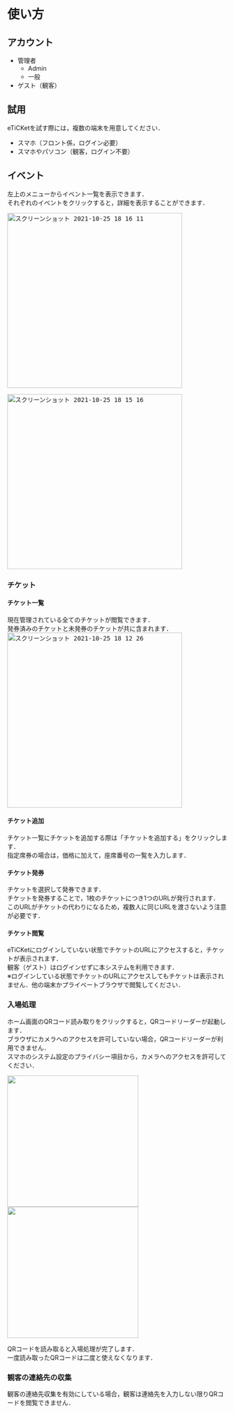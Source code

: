使い方
===

## アカウント
* 管理者
  *  Admin
  *  一般
* ゲスト（観客）

## 試用
eTiCKetを試す際には，複数の端末を用意してください．
* スマホ（フロント係，ログイン必要）
* スマホやパソコン（観客，ログイン不要）

## イベント
左上のメニューからイベント一覧を表示できます．  
それぞれのイベントをクリックすると，詳細を表示することができます．  

<kbd><img style="width:400px;max-width:100%;" alt="スクリーンショット 2021-10-25 18 16 11" src="https://user-images.githubusercontent.com/46639706/138669147-6b37f362-d089-4465-b376-7dfc0e2e63b8.png"></kbd>  

<kbd><img style="width:400px;max-width:100%;" alt="スクリーンショット 2021-10-25 18 15 16" src="https://user-images.githubusercontent.com/46639706/138669391-9879ec8a-e1a0-46be-b9c3-e9f80dfdc0f6.png"></kbd>



### チケット
#### チケット一覧
現在管理されている全てのチケットが閲覧できます．  
発券済みのチケットと未発券のチケットが共に含まれます．  
<kbd><img style="width:400px;max-width:100%;" alt="スクリーンショット 2021-10-25 18 12 26" src="https://user-images.githubusercontent.com/46639706/138668575-3e0c22fc-d046-415c-b266-ebb3bf7e0f9f.png"></kbd>

#### チケット追加
チケット一覧にチケットを追加する際は「チケットを追加する」をクリックします．  
指定席券の場合は，価格に加えて，座席番号の一覧を入力します．

#### チケット発券
チケットを選択して発券できます．  
チケットを発券することで，1枚のチケットにつき1つのURLが発行されます．  
このURLがチケットの代わりになるため，複数人に同じURLを渡さないよう注意が必要です．

#### チケット閲覧
eTiCKetにログインしていない状態でチケットのURLにアクセスすると，チケットが表示されます．  
観客（ゲスト）はログインせずに本システムを利用できます．  
※ログインしている状態でチケットのURLにアクセスしてもチケットは表示されません．他の端末かプライベートブラウザで閲覧してください．

### 入場処理
ホーム画面のQRコード読み取りをクリックすると，QRコードリーダーが起動します．  
ブラウザにカメラへのアクセスを許可していない場合，QRコードリーダーが利用できません．  
スマホのシステム設定のプライバシー項目から，カメラへのアクセスを許可してください．  

<kbd><img style="width:300px;max-width:100%;" src="https://user-images.githubusercontent.com/46639706/138674025-bf551afd-a913-4c2f-9633-bd0d59c6ac52.PNG"></kbd>
<kbd><img style="width:300px;max-width:100%;" src="https://user-images.githubusercontent.com/46639706/138674036-44985e37-5555-4fc8-b3ff-15ab8ae42a67.PNG"></kbd>

QRコードを読み取ると入場処理が完了します．  
一度読み取ったQRコードは二度と使えなくなります．

### 観客の連絡先の収集
観客の連絡先収集を有効にしている場合，観客は連絡先を入力しない限りQRコードを閲覧できません．

